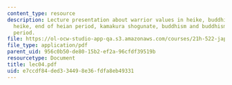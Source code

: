 ```yaml
---
content_type: resource
description: Lecture presentation about warrior values in heike, buddhist values in
  heike, end of heian period, kamakura shogunate, buddhism and buddhism in kamakura
  period.
file: https://ol-ocw-studio-app-qa.s3.amazonaws.com/courses/21h-522-japan-in-the-age-of-the-samurai-history-and-film-fall-2006/e7ccdf84ded334498e36fdfa8eb49331_lec04.pdf
file_type: application/pdf
parent_uid: 956c0b50-de80-15b2-ef2a-96cfdf39519b
resourcetype: Document
title: lec04.pdf
uid: e7ccdf84-ded3-3449-8e36-fdfa8eb49331
---
```

